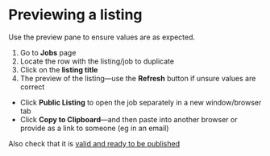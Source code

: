 # Previewing a listing

Use the preview pane to ensure values are as expected. 

1. Go to **Jobs** page
2. Locate the row <span class="mdi mdi-checkbox-marked-outline"></span> with the listing/job to duplicate
3. Click on the **listing title**
4. The preview of the listing&mdash;use the **Refresh** button if unsure values are correct

* Click **Public Listing** <span class="mdi mdi-open-in-new"/> to open the job separately in a new window/browser tab
* Click <span class="mdi mdi-content-copy"/> **Copy to Clipboard**&mdash;and then paste into another browser or provide as a link to someone (eg in an email) 

Also check that it is [valid and ready to be published](preparing-a-listing-ready-publish)
